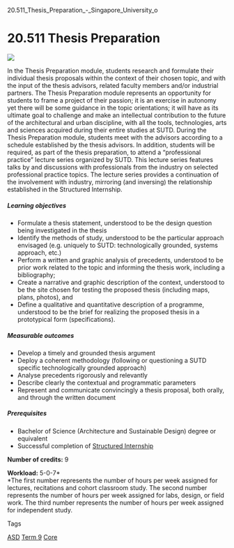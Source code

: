 20.511_Thesis_Preparation_-_Singapore_University_o



20.511 Thesis Preparation
=========================

![](https://www.sutd.edu.sg/wp-content/uploads/2025/02/20511-thesis-preparation.jpg)

In the Thesis Preparation module, students research and formulate their individual thesis proposals within the context of their chosen topic, and with the input of the thesis advisors, related faculty members and/or industrial partners. The Thesis Preparation module represents an opportunity for students to frame a project of their passion; it is an exercise in autonomy yet there will be some guidance in the topic orientations; it will have as its ultimate goal to challenge and make an intellectual contribution to the future of the architectural and urban discipline, with all the tools, technologies, arts and sciences acquired during their entire studies at SUTD. During the Thesis Preparation module, students meet with the advisors according to a schedule established by the thesis advisors. In addition, students will be required, as part of the thesis preparation, to attend a “professional practice” lecture series organized by SUTD. This lecture series features talks by and discussions with professionals from the industry on selected professional practice topics. The lecture series provides a continuation of the involvement with industry, mirroring (and inversing) the relationship established in the Structured Internship.

##### **Learning objectives**

* Formulate a thesis statement, understood to be the design question being investigated in the thesis
* Identify the methods of study, understood to be the particular approach envisaged (e.g. uniquely to SUTD: technologically grounded, systems approach, etc.)
* Perform a written and graphic analysis of precedents, understood to be prior work related to the topic and informing the thesis work, including a bibliography;
* Create a narrative and graphic description of the context, understood to be the site chosen for testing the proposed thesis (including maps, plans, photos), and
* Define a qualitative and quantitative description of a programme, understood to be the brief for realizing the proposed thesis in a prototypical form (specifications).

##### **Measurable outcomes**

* Develop a timely and grounded thesis argument
* Deploy a coherent methodology (following or questioning a SUTD specific technologically grounded approach)
* Analyse precedents rigorously and relevantly
* Describe clearly the contextual and programmatic parameters
* Represent and communicate convincingly a thesis proposal, both orally, and through the written document

##### **Prerequisites**

* Bachelor of Science (Architecture and Sustainable Design) degree or equivalent
* Successful completion of [Structured Internship](/course/structured-internship-architecture-and-sustainable-design-asd/)

**Number of credits:** 9

**Workload:** 5-0-7\*  
\*The first number represents the number of hours per week assigned for lectures, recitations and cohort classroom study. The second number represents the number of hours per week assigned for labs, design, or field work. The third number represents the number of hours per week assigned for independent study.

Tags

[ASD](/education/undergraduate/courses/?pillar-cluster=1167)
[Term 9](/education/undergraduate/courses/?course-term=912)
[Core](/education/undergraduate/courses/?course-type=852)

